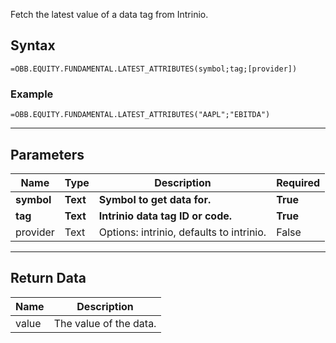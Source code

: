 <!-- markdownlint-disable MD041 -->

Fetch the latest value of a data tag from Intrinio.

## Syntax

```excel wordwrap
=OBB.EQUITY.FUNDAMENTAL.LATEST_ATTRIBUTES(symbol;tag;[provider])
```

### Example

```excel wordwrap
=OBB.EQUITY.FUNDAMENTAL.LATEST_ATTRIBUTES("AAPL";"EBITDA")
```

---

## Parameters

| Name | Type | Description | Required |
| ---- | ---- | ----------- | -------- |
| **symbol** | **Text** | **Symbol to get data for.** | **True** |
| **tag** | **Text** | **Intrinio data tag ID or code.** | **True** |
| provider | Text | Options: intrinio, defaults to intrinio. | False |

---

## Return Data

| Name | Description |
| ---- | ----------- |
| value | The value of the data.  |
